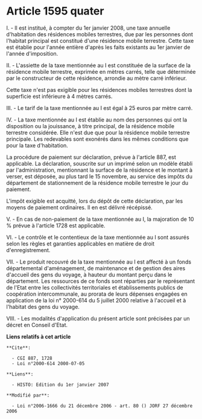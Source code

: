 # Article 1595 quater

I. - Il est institué, à compter du 1er janvier 2008, une taxe annuelle d'habitation des résidences mobiles terrestres, due
par les personnes dont l'habitat principal est constitué d'une résidence mobile terrestre. Cette taxe est établie pour
l'année entière d'après les faits existants au 1er janvier de l'année d'imposition.

II. - L'assiette de la taxe mentionnée au I est constituée de la surface de la résidence mobile terrestre, exprimée en mètres
carrés, telle que déterminée par le constructeur de cette résidence, arrondie au mètre carré inférieur.

Cette taxe n'est pas exigible pour les résidences mobiles terrestres dont la superficie est inférieure à 4 mètres carrés.

III. - Le tarif de la taxe mentionnée au I est égal à 25 euros par mètre carré.

IV. - La taxe mentionnée au I est établie au nom des personnes qui ont la disposition ou la jouissance, à titre principal, de
la résidence mobile terrestre considérée. Elle n'est due que pour la résidence mobile terrestre principale. Les redevables
sont exonérés dans les mêmes conditions que pour la taxe d'habitation.

La procédure de paiement sur déclaration, prévue à l'article 887, est applicable. La déclaration, souscrite sur un imprimé
selon un modèle établi par l'administration, mentionnant la surface de la résidence et le montant à verser, est déposée, au
plus tard le 15 novembre, au service des impôts du département de stationnement de la résidence mobile terrestre le jour du
paiement.

L'impôt exigible est acquitté, lors du dépôt de cette déclaration, par les moyens de paiement ordinaires. Il en est délivré
récépissé.

V. - En cas de non-paiement de la taxe mentionnée au I, la majoration de 10 % prévue à l'article 1728 est applicable.

VI. - Le contrôle et le contentieux de la taxe mentionnée au I sont assurés selon les règles et garanties applicables en
matière de droit d'enregistrement.

VII. - Le produit recouvré de la taxe mentionnée au I est affecté à un fonds départemental d'aménagement, de maintenance et
de gestion des aires d'accueil des gens du voyage, à hauteur du montant perçu dans le département. Les ressources de ce fonds
sont réparties par le représentant de l'Etat entre les collectivités territoriales et établissements publics de coopération
intercommunale, au prorata de leurs dépenses engagées en application de la loi n° 2000-614 du 5 juillet 2000 relative à
l'accueil et à l'habitat des gens du voyage.

VIII. - Les modalités d'application du présent article sont précisées par un décret en Conseil d'Etat.

**Liens relatifs à cet article**

	**Cite**:

	  - CGI 887, 1728
	  - Loi n°2000-614 2000-07-05

	**Liens**:

	  - HISTO: Edition du 1er janvier 2007

	**Modifié par**:

	  - Loi n°2006-1666 du 21 décembre 2006 - art. 80 () JORF 27 décembre 2006
